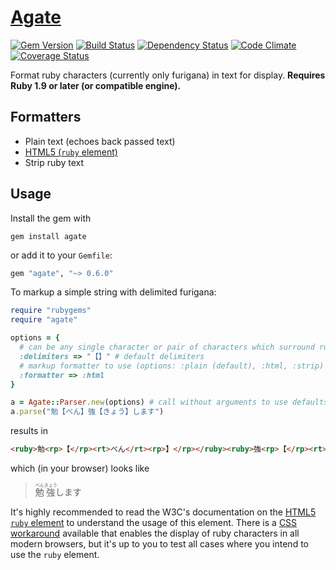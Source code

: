 # [Agate](http://en.wikipedia.org/w/index.php?title=Ruby_character&oldid=540994629#History)

[![Gem Version](http://img.shields.io/gem/v/agate.svg?style=flat)](http://rubygems.org/gems/agate)
[![Build Status](http://img.shields.io/travis/jbhannah/agate.svg?style=flat)](https://travis-ci.org/jbhannah/agate)
[![Dependency Status](http://img.shields.io/gemnasium/jbhannah/agate.svg?style=flat)](https://gemnasium.com/jbhannah/agate)
[![Code Climate](http://img.shields.io/codeclimate/github/jbhannah/agate.svg?style=flat)](https://codeclimate.com/github/jbhannah/agate)
[![Coverage Status](http://img.shields.io/coveralls/jbhannah/agate.svg?style=flat)](https://coveralls.io/r/jbhannah/agate?branch=master)

Format ruby characters (currently only furigana) in text for display. **Requires
Ruby 1.9 or later (or compatible engine).**

## Formatters

 * Plain text (echoes back passed text)
 * [HTML5 (`ruby` element)][h5]
 * Strip ruby text

## Usage

Install the gem with

    gem install agate

or add it to your `Gemfile`:

```ruby
gem "agate", "~> 0.6.0"
```

To markup a simple string with delimited furigana:

```ruby
require "rubygems"
require "agate"

options = {
  # can be any single character or pair of characters which surround ruby characters in text to parse
  :delimiters => "【】" # default delimiters
  # markup formatter to use (options: :plain (default), :html, :strip)
  :formatter => :html
}

a = Agate::Parser.new(options) # call without arguments to use defaults
a.parse("勉【べん】強【きょう】します")
```

results in

```html
<ruby>勉<rp>【</rp><rt>べん</rt><rp>】</rp></ruby><ruby>強<rp>【</rp><rt>きょう</rt><rp>】</rp></ruby>します
```

which (in your browser) looks like

> <ruby>勉<rp>【</rp><rt>べん</rt><rp>】</rp></ruby><ruby>強<rp>【</rp><rt>きょう</rt><rp>】</rp></ruby>します

It's highly recommended to read the W3C's documentation on the [HTML5
`ruby` element][h5] to understand the usage of this element. There is a
[CSS workaround][css] available that enables the display of ruby characters
in all modern browsers, but it's up to you to test all cases where you
intend to use the `ruby` element.

[h5]: http://www.w3.org/TR/html5/text-level-semantics.html#the-ruby-element
[css]: http://web.nickshanks.com/stylesheets/ruby.css
